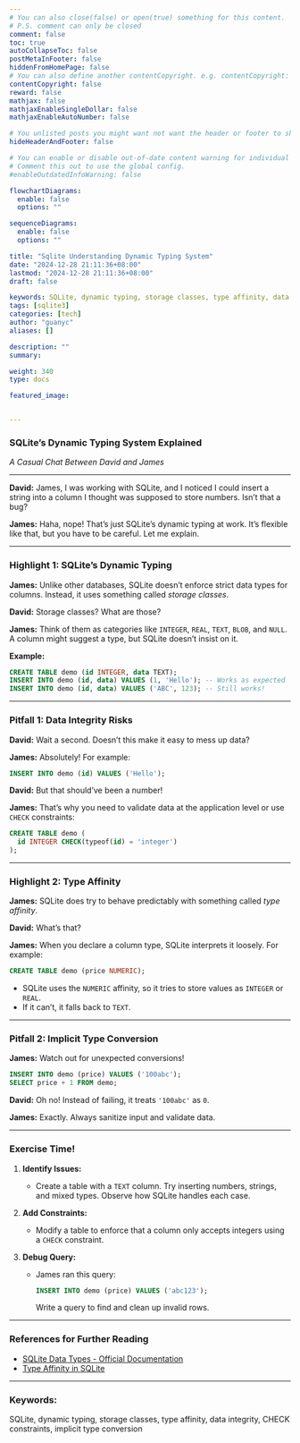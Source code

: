 ```yaml
---
# You can also close(false) or open(true) something for this content.
# P.S. comment can only be closed
comment: false
toc: true
autoCollapseToc: false
postMetaInFooter: false
hiddenFromHomePage: false
# You can also define another contentCopyright. e.g. contentCopyright: "This is another copyright."
contentCopyright: false
reward: false
mathjax: false
mathjaxEnableSingleDollar: false
mathjaxEnableAutoNumber: false

# You unlisted posts you might want not want the header or footer to show
hideHeaderAndFooter: false

# You can enable or disable out-of-date content warning for individual post.
# Comment this out to use the global config.
#enableOutdatedInfoWarning: false

flowchartDiagrams:
  enable: false
  options: ""

sequenceDiagrams:
  enable: false
  options: ""

title: "Sqlite Understanding Dynamic Typing System"
date: "2024-12-28 21:11:36+08:00"
lastmod: "2024-12-28 21:11:36+08:00"
draft: false

keywords: SQLite, dynamic typing, storage classes, type affinity, data integrity, CHECK constraints, implicit type conversion  
tags: [sqlite3]
categories: [tech]
author: "guanyc"
aliases: []

description: ""
summary:

weight: 340
type: docs

featured_image:


---
```


### SQLite’s Dynamic Typing System Explained  
*A Casual Chat Between David and James*  

---

**David:** James, I was working with SQLite, and I noticed I could insert a string into a column I thought was supposed to store numbers. Isn’t that a bug?  

**James:** Haha, nope! That’s just SQLite’s dynamic typing at work. It’s flexible like that, but you have to be careful. Let me explain.  

---

### **Highlight 1: SQLite’s Dynamic Typing**  
**James:** Unlike other databases, SQLite doesn’t enforce strict data types for columns. Instead, it uses something called *storage classes*.  

**David:** Storage classes? What are those?  

**James:** Think of them as categories like `INTEGER`, `REAL`, `TEXT`, `BLOB`, and `NULL`. A column might suggest a type, but SQLite doesn’t insist on it.  

**Example:**  

```sql
CREATE TABLE demo (id INTEGER, data TEXT);
INSERT INTO demo (id, data) VALUES (1, 'Hello'); -- Works as expected
INSERT INTO demo (id, data) VALUES ('ABC', 123); -- Still works!
```

---

### **Pitfall 1: Data Integrity Risks**  
**David:** Wait a second. Doesn’t this make it easy to mess up data?  

**James:** Absolutely! For example:  

```sql
INSERT INTO demo (id) VALUES ('Hello');
```

**David:** But that should’ve been a number!  

**James:** That’s why you need to validate data at the application level or use `CHECK` constraints:  

```sql
CREATE TABLE demo (
  id INTEGER CHECK(typeof(id) = 'integer')
);
```

---

### **Highlight 2: Type Affinity**  
**James:** SQLite does try to behave predictably with something called *type affinity*.  

**David:** What’s that?  

**James:** When you declare a column type, SQLite interprets it loosely. For example:  

```sql
CREATE TABLE demo (price NUMERIC);
```

- SQLite uses the `NUMERIC` affinity, so it tries to store values as `INTEGER` or `REAL`.  
- If it can’t, it falls back to `TEXT`.  

---

### **Pitfall 2: Implicit Type Conversion**  
**James:** Watch out for unexpected conversions!  

```sql
INSERT INTO demo (price) VALUES ('100abc');
SELECT price + 1 FROM demo;
```

**David:** Oh no! Instead of failing, it treats `'100abc'` as `0`.  

**James:** Exactly. Always sanitize input and validate data.  

---

### **Exercise Time!**  

1. **Identify Issues:**  
   - Create a table with a `TEXT` column. Try inserting numbers, strings, and mixed types. Observe how SQLite handles each case.  

2. **Add Constraints:**  
   - Modify a table to enforce that a column only accepts integers using a `CHECK` constraint.  

3. **Debug Query:**  
   - James ran this query:  
     ```sql
     INSERT INTO demo (price) VALUES ('abc123');
     ```
     Write a query to find and clean up invalid rows.  

---

### **References for Further Reading**  
- [SQLite Data Types - Official Documentation](https://sqlite.org/datatype3.html)  
- [Type Affinity in SQLite](https://sqlite.org/datatype3.html#type_affinity)  

---

### **Keywords:**  
SQLite, dynamic typing, storage classes, type affinity, data integrity, CHECK constraints, implicit type conversion  
